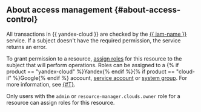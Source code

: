 ## About access management {#about-access-control}

All transactions in {{ yandex-cloud }} are checked by the [{{ iam-name }}](../../iam/) service. If a subject doesn't have the required permission, the service returns an error.

To grant permission to a resource, [assign roles](../../iam/operations/roles/grant.md) for this resource to the subject that will perform operations. Roles can be assigned to a {% if product == "yandex-cloud" %}Yandex{% endif %}{% if product == "cloud-il" %}Google{% endif %} account, [service account](../../iam/concepts/users/service-accounts.md) or [system group](../../iam/concepts/access-control/system-group.md). For more information, see [{#T}](../../iam/concepts/access-control/index.md).

Only users with the `admin` or `resource-manager.clouds.owner` role for a resource can assign roles for this resource.